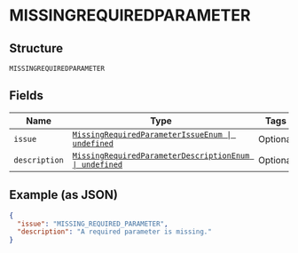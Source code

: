 
# MISSINGREQUIREDPARAMETER

## Structure

`MISSINGREQUIREDPARAMETER`

## Fields

| Name | Type | Tags | Description |
|  --- | --- | --- | --- |
| `issue` | [`MissingRequiredParameterIssueEnum \| undefined`](../../doc/models/missing-required-parameter-issue-enum.md) | Optional | - |
| `description` | [`MissingRequiredParameterDescriptionEnum \| undefined`](../../doc/models/missing-required-parameter-description-enum.md) | Optional | - |

## Example (as JSON)

```json
{
  "issue": "MISSING_REQUIRED_PARAMETER",
  "description": "A required parameter is missing."
}
```

